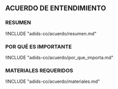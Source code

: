 ## ACUERDO DE ENTENDIMIENTO

### RESUMEN

!INCLUDE "adids-co/acuerdo/resumen.md"

### POR QUÉ ES IMPORTANTE

!INCLUDE "adids-co/acuerdo/por_que_importa.md"

### MATERIALES REQUERIDOS

!INCLUDE "adids-co/acuerdo/materiales.md"
